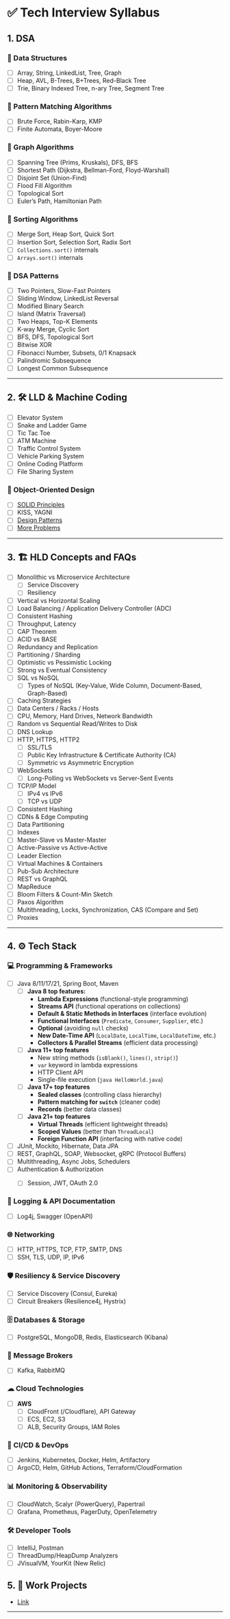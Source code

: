 # ✅ Tech Interview Syllabus

## 1. DSA

### 📌 Data Structures
- [ ] Array, String, LinkedList, Tree, Graph
- [ ] Heap, AVL, B-Trees, B+Trees, Red-Black Tree
- [ ] Trie, Binary Indexed Tree, n-ary Tree, Segment Tree

### 📌 Pattern Matching Algorithms
- [ ] Brute Force, Rabin-Karp, KMP
- [ ] Finite Automata, Boyer-Moore

### 📌 Graph Algorithms
- [ ] Spanning Tree (Prims, Kruskals), DFS, BFS
- [ ] Shortest Path (Dijkstra, Bellman-Ford, Floyd-Warshall)
- [ ] Disjoint Set (Union-Find)
- [ ] Flood Fill Algorithm
- [ ] Topological Sort
- [ ] Euler’s Path, Hamiltonian Path

### 📌 Sorting Algorithms
- [ ] Merge Sort, Heap Sort, Quick Sort
- [ ] Insertion Sort, Selection Sort, Radix Sort
- [ ] `Collections.sort()` internals
- [ ] `Arrays.sort()` internals

### 📌 DSA Patterns
- [ ] Two Pointers, Slow-Fast Pointers
- [ ] Sliding Window, LinkedList Reversal
- [ ] Modified Binary Search
- [ ] Island (Matrix Traversal)
- [ ] Two Heaps, Top-K Elements
- [ ] K-way Merge, Cyclic Sort
- [ ] BFS, DFS, Topological Sort
- [ ] Bitwise XOR
- [ ] Fibonacci Number, Subsets, 0/1 Knapsack
- [ ] Palindromic Subsequence
- [ ] Longest Common Subsequence

---

## 2. 🛠 LLD & Machine Coding

- [ ] Elevator System
- [ ] Snake and Ladder Game
- [ ] Tic Tac Toe
- [ ] ATM Machine
- [ ] Traffic Control System
- [ ] Vehicle Parking System
- [ ] Online Coding Platform
- [ ] File Sharing System

### 📌 Object-Oriented Design
- [ ] [SOLID Principles](https://www.oodesign.com/)
- [ ] KISS, YAGNI
- [ ] [Design Patterns](https://refactoring.guru/design-patterns)
- [ ] [More Problems](https://workat.tech/machine-coding/article/how-to-practice-for-machine-coding-kp0oj3sw2jca)

---

## 3. 🏗 HLD Concepts and FAQs

- [ ] Monolithic vs Microservice Architecture  
  - [ ] Service Discovery  
  - [ ] Resiliency  
- [ ] Vertical vs Horizontal Scaling
- [ ] Load Balancing / Application Delivery Controller (ADC)
- [ ] Consistent Hashing
- [ ] Throughput, Latency
- [ ] CAP Theorem
- [ ] ACID vs BASE
- [ ] Redundancy and Replication
- [ ] Partitioning / Sharding
- [ ] Optimistic vs Pessimistic Locking
- [ ] Strong vs Eventual Consistency
- [ ] SQL vs NoSQL  
  - [ ] Types of NoSQL (Key-Value, Wide Column, Document-Based, Graph-Based)
- [ ] Caching Strategies
- [ ] Data Centers / Racks / Hosts
- [ ] CPU, Memory, Hard Drives, Network Bandwidth
- [ ] Random vs Sequential Read/Writes to Disk
- [ ] DNS Lookup
- [ ] HTTP, HTTPS, HTTP2
  - [ ] SSL/TLS  
  - [ ] Public Key Infrastructure & Certificate Authority (CA)  
  - [ ] Symmetric vs Asymmetric Encryption  
- [ ] WebSockets  
  - [ ] Long-Polling vs WebSockets vs Server-Sent Events  
- [ ] TCP/IP Model  
  - [ ] IPv4 vs IPv6  
  - [ ] TCP vs UDP  
- [ ] Consistent Hashing
- [ ] CDNs & Edge Computing
- [ ] Data Partitioning
- [ ] Indexes
- [ ] Master-Slave vs Master-Master
- [ ] Active-Passive vs Active-Active
- [ ] Leader Election
- [ ] Virtual Machines & Containers
- [ ] Pub-Sub Architecture
- [ ] REST vs GraphQL
- [ ] MapReduce
- [ ] Bloom Filters & Count-Min Sketch
- [ ] Paxos Algorithm
- [ ] Multithreading, Locks, Synchronization, CAS (Compare and Set)
- [ ] Proxies

---

## 4. ⚙ Tech Stack

### **💻 Programming & Frameworks**
- [ ] Java 8/11/17/21, Spring Boot, Maven
  - [ ] **Java 8 top features:**  
    - **Lambda Expressions** (functional-style programming)  
    - **Streams API** (functional operations on collections)  
    - **Default & Static Methods in Interfaces** (interface evolution)  
    - **Functional Interfaces** (`Predicate`, `Consumer`, `Supplier`, etc.)  
    - **Optional** (avoiding `null` checks)  
    - **New Date-Time API** (`LocalDate`, `LocalTime`, `LocalDateTime`, etc.)  
    - **Collectors & Parallel Streams** (efficient data processing)  
  - [ ] **Java 11+ top features**  
    - New string methods (`isBlank()`, `lines()`, `strip()`)  
    - `var` keyword in lambda expressions  
    - HTTP Client API  
    - Single-file execution (`java HelloWorld.java`)  
  - [ ] **Java 17+ top features**  
    - **Sealed classes** (controlling class hierarchy)  
    - **Pattern matching for `switch`** (cleaner code)  
    - **Records** (better data classes)  
  - [ ] **Java 21+ top features**  
    - **Virtual Threads** (efficient lightweight threads)  
    - **Scoped Values** (better than `ThreadLocal`)  
    - **Foreign Function API** (interfacing with native code)  
- [ ] JUnit, Mockito, Hibernate, Data JPA  
- [ ] REST, GraphQL, SOAP, Websocket, gRPC (Protocol Buffers)  
- [ ] Multithreading, Async Jobs, Schedulers  
- [ ] Authentication & Authorization  
  - [ ] Session, JWT, OAuth 2.0  


### **📜 Logging & API Documentation**
- [ ] Log4j, Swagger (OpenAPI)

### **🌐 Networking**
- [ ] HTTP, HTTPS, TCP, FTP, SMTP, DNS
- [ ] SSH, TLS, UDP, IP, IPv6

### **🛡 Resiliency & Service Discovery**
- [ ] Service Discovery (Consul, Eureka)
- [ ] Circuit Breakers (Resilience4j, Hystrix)

### **🗄 Databases & Storage**
- [ ] PostgreSQL, MongoDB, Redis, Elasticsearch (Kibana)

### **📩 Message Brokers**
- [ ] Kafka, RabbitMQ

### **☁ Cloud Technologies**
- [ ] **AWS**  
  - [ ] CloudFront (/Cloudflare), API Gateway  
  - [ ] ECS, EC2, S3  
  - [ ] ALB, Security Groups, IAM Roles  

### **🔧 CI/CD & DevOps**
- [ ] Jenkins, Kubernetes, Docker, Helm, Artifactory
- [ ] ArgoCD, Helm, GitHub Actions, Terraform/CloudFormation

### **📊 Monitoring & Observability**
- [ ] CloudWatch, Scalyr (PowerQuery), Papertrail
- [ ] Grafana, Prometheus, PagerDuty, OpenTelemetry

### **🛠 Developer Tools**
- [ ] IntelliJ, Postman  
- [ ] ThreadDump/HeapDump Analyzers  
- [ ] JVisualVM, YourKit (New Relic)

## 5. 🏢 Work Projects
- [Link](https://github.com/mrbajaj/my-work-projects/tree/main)
---
